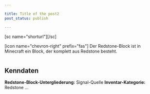 ```yaml
---

title: Title of the post2
post_status: publish

---
```


<section>
  [sc name="shorturl"][/sc]

  <p class="article_description">[icon name="chevron-right" prefix="fas"] Der Redstone-Block ist in Minecraft ein Block, der komplett aus Redstone besteht.<p>

  <img class="article-image" src="/medien/Grundlagen/Blöcke/Redstone-Block/Screenshot1.png" alt="" />

  <h2>Kenndaten</h2>

  <strong>Redstone-Block-Untergliederung:</strong> Signal-Quelle
  <strong>Inventar-Kategorie:</strong> Redstone ...
</section>